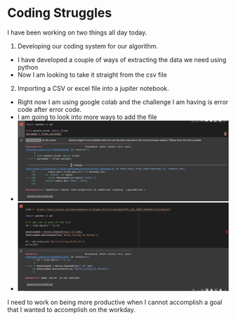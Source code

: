 # Coding Struggles 

I have been working on two things all day today. 

1. Developing our coding system for our algorithm.

  - I have developed a couple of ways of extracting the data we need using python 
  - Now I am looking to take it straight from the csv file 

2. Importing a CSV or excel file into a jupiter notebook. 

  - Right now I am using google colab and the challenge I am having is error code after error code.
  - I am going to look into more ways to add the file 
  - ![Struggle1](https://github.com/rashadwest/rashadwest.github.io/blob/master/_posts/Struggle1.png?raw+true)
  - ![Struggle2](https://github.com/rashadwest/rashadwest.github.io/blob/master/_posts/Struggle2.png?raw+true)


I need to work on being more productive when I cannot accomplish a goal that I wanted to accomplish on the workday. 


